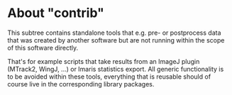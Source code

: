 About "contrib"
===============

This subtree contains standalone tools that e.g.  pre- or postprocess data that
was created by another software but are not running within the scope of this
software directly.

That's for example scripts that take results from an ImageJ plugin (MTrack2,
WingJ, ...) or Imaris statistics export. All generic functionality is to be
avoided within these tools, everything that is reusable should of course live
in the corresponding library packages.
